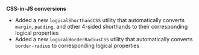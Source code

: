 **CSS-in-JS conversions**

- Added a new `logicalShorthandCSS` utility that automatically converts `margin`, `padding`, and other 4-sided shorthands to their corresponding logical properties
- Added a new `logicalBorderRadiusCSS` utility that automatically converts `border-radius` to corresponding logical properties
